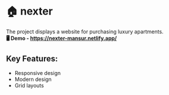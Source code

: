 # 🏠 nexter
  
The project displays a website for purchasing luxury apartments.<br>
__🖥 Demo - https://nexter-mansur.netlify.app/__

## Key Features:
- Responsive design
- Modern design
- Grid layouts
